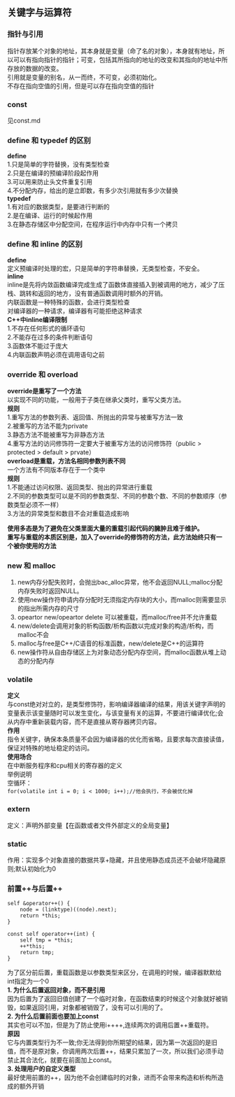 ## **关键字与运算符**

### **指针与引用**
指针存放某个对象的地址，其本身就是变量（命了名的对象），本身就有地址，所以可以有指向指针的指针；可变，包括其所指向的地址的改变和其指向的地址中所存放的数据的改变。  
引用就是变量的别名，从一而终，不可变，必须初始化。  
不存在指向空值的引用，但是可以存在指向空值的指针  

### **const**
见const.md  

### **define 和 typedef 的区别**  
**define**  
1.只是简单的字符替换，没有类型检查  
2.只是在编译的预编译阶段起作用  
3.可以用来防止头文件重复引用  
4.不分配内存，给出的是立即数，有多少次引用就有多少次替换  
**typedef**  
1.有对应的数据类型，是要进行判断的  
2.是在编译、运行的时候起作用  
3.在静态存储区中分配空间，在程序运行中内存中只有一个拷贝  

### **define 和 inline 的区别**  
**define**  
定义预编译时处理的宏，只是简单的字符串替换，无类型检查，不安全。  
**inline**  
inline是先将内敛函数编译完成生成了函数体直接插入到被调用的地方，减少了压栈、跳转和返回的地方，没有普通函数调用时额外的开销。  
内联函数是一种特殊的函数，会进行类型检查  
对编译器的一种请求，编译器有可能拒绝这种请求  
**C++中inline编译限制**  
1.不存在任何形式的循环语句  
2.不能存在过多的条件判断语句  
3.函数体不能过于庞大  
4.内联函数声明必须在调用语句之前  

### **override 和 overload**  
**override是重写了一个方法**  
以实现不同的功能，一般用于子类在继承父类时，重写父类方法。  
**规则**  
1.重写方法的参数列表、返回值、所抛出的异常与被重写方法一致  
2.被重写的方法不能为private  
3.静态方法不能被重写为非静态方法  
4.重写方法的访问修饰符一定要大于被重写方法的访问修饰符（public > protected > default > prvate）  
**overload是重载，方法名相同参数列表不同**  
一个方法有不同版本存在于一个类中  
**规则**  
1.不能通过访问权限、返回类型、抛出的异常进行重载  
2.不同的参数类型可以是不同的参数类型、不同的参数个数、不同的参数顺序（参数类型必须不一样）  
3.方法的异常类型和数目不会对重载造成影响  

**使用多态是为了避免在父类里面大量的重载引起代码的臃肿且难于维护。  
重写与重载的本质区别是，加入了override的修饰符的方法，此方法始终只有一个被你使用的方法**  

### **new 和 malloc**  
1. new内存分配失败时，会抛出bac_alloc异常，他不会返回NULL;malloc分配内存失败时返回NULL。  
2. 使用new操作符申请内存分配时无须指定内存块的大小，而malloc则需要显示的指出所需内存的尺寸  
3. opeartor new/opeartor delete 可以被重载，而malloc/free并不允许重载  
4. new/delete会调用对象的析构函数/析构函数以完成对象的构造/析构，而malloc不会  
5. malloc与free是C++/C语音的标准函数，new/delete是C++的运算符  
6. new操作符从自由存储区上为对象动态分配内存空间，而malloc函数从堆上动态的分配内存  

### **volatile**  
**定义**  
与const绝对对立的，是类型修饰符，影响编译器编译的结果，用该关键字声明的变量表示该变量随时可以发生变化，与该变量有关的运算，不要进行编译优化;会从内存中重新装载内容，而不是直接从寄存器拷贝内容。  
**作用**  
指令关键字，确保本条质量不会因为编译器的优化而省略，且要求每次直接读值，保证对特殊的地址稳定的访问。  
**使用场合**  
在中断服务程序和cpu相关的寄存器的定义  
举例说明  
空循环：  
`for(volatile int i = 0; i < 1000; i++);//他会执行，不会被优化掉`

### **extern**  
定义：声明外部变量【在函数或者文件外部定义的全局变量】  

### **static**  
作用：实现多个对象直接的数据共享+隐藏，并且使用静态成员还不会破坏隐藏原则;默认初始化为0

### **前置++与后置++**  

```  
self &operator++() {  
    node = (linktype)((node).next);  
    return *this;  
}  

const self operator++(int) {  
    self tmp = *this;  
    ++*this;  
    return tmp;  
}  
```  

为了区分前后置，重载函数是以参数类型来区分，在调用的时候，编译器默默给int指定为一个0  
**1. 为什么后置返回对象，而不是引用**  
因为后置为了返回旧值创建了一个临时对象，在函数结束的时候这个对象就好被销毁，如果返回引用，对象都被销毁了，没有可以引用的了。  
**2. 为什么后置前面也要加上const**  
其实也可以不加，但是为了防止使用i++++,连续两次的调用后置++重载符。  
**原因**  
它与内置类型行为不一致;你无法得到你所期望的结果，因为第一次返回的是旧值，而不是原对象，你调用两次后置++，结果只累加了一次，所以我们必须手动禁止其合法化，就要在前面加上const。  
**3.  处理用户的自定义类型**  
最好使用前置的++，因为他不会创建临时的对象，进而不会带来构造和析构所造成的额外开销  
